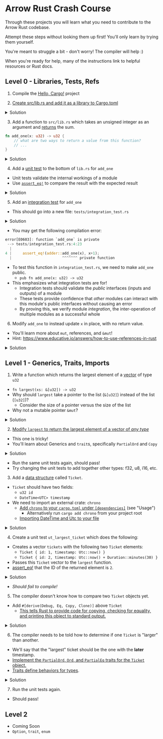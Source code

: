 # Arrow Rust Crash Course

Through these projects you will learn what you need to contribute to the Arrow Rust codebase.

Attempt these steps without looking them up first! You'll only learn by trying them yourself.

You're meant to struggle a bit - don't worry! The compiler will help :)

When you're ready for help, many of the instructions link to helpful resources or Rust docs.

## Level 0 - Libraries, Tests, Refs

1) Compile the [Hello, Cargo!](https://doc.rust-lang.org/book/ch01-03-hello-cargo.html) project

2) [Create src/lib.rs and add it as a library to Cargo.toml](https://doc.rust-lang.org/cargo/reference/cargo-targets.html?highlight=library#configuring-a-target)

<details><summary>Solution</summary>
<p>

```toml
# in Cargo.toml
[lib]
name = "adder"
path = "src/lib.rs"
test = true
```
</p>
</details>

3) Add a function to `src/lib.rs` which takes an unsigned integer as an argument and [returns](https://doc.rust-lang.org/rust-by-example/fn.html) the sum.

```rust
fn add_one(x: u32) -> u32 {
    // what are two ways to return a value from this function?
    // ...
}
```

<details><summary>Solution</summary>
<p>

```rust
fn add_one(x: u32) -> u32 {
    x + 1
    
    // Could also return with:
    // return x + 1; 
}
```
    
Notice that there is no semicolon `;` after `x+1`. `return` is not needed when the returned value is the last expression in the function.

Try adding a semicolon and see the compiler explanation!
    
```bash
$ cargo build
error[E0308]: mismatched types
 --> src/main.rs:1:23
  |
1 | fn add_one(x: u32) -> u32 {
  |    -------            ^^^ expected `u32`, found `()`
  |    |
  |    implicitly returns `()` as its body has no tail or `return` expression
2 |     x + 1;
  |          - help: remove this semicolon
```
    
</p>
</details>

4) Add a [unit test](https://doc.rust-lang.org/rust-by-example/testing/unit_testing.html) to the bottom of `lib.rs` for `add_one`
- Unit tests validate the internal workings of a module
- Use [`assert_eq!`](https://doc.rust-lang.org/std/macro.assert_eq.html) to compare the result with the expected result

<details><summary>Solution</summary>
<p>

```rust
// Bottom of lib.rs
#[cfg(test)]
mod tests {
    // `mod tests` is its own context, so functions must be
    //   imported from the library even though the tests are
    //   in the same file
    
    // Imports all functions from file, specifically `add_one`
    use super::*;

    #[test]
    fn ut_add_one() {
        let x: u32 = 5;
        let result = add_one(x);
        assert_eq!(x + 1, result); 
    }
}
```
</p>
</details>

5) Add an [integration test](https://doc.rust-lang.org/rust-by-example/testing/integration_testing.html) for `add_one`
- This should go into a new file: `tests/integration_test.rs`

<details><summary>Solution</summary>
<p>

```rust
// Top of tests/integration_test.rs
#[test]
fn it_add_one() {
    let x: u32 = 5;

    // No imports needed, all public functions
    //  from all libraries are accessible by
    //  integration tests
    assert_eq!(adder::add_one(x), x+1);
}
```
</p>
</details>

- You may get the following compilation error:

```rust
error[E0603]: function `add_one` is private
 --> tests/integration_test.rs:4:23
  |
4 |     assert_eq!(adder::add_one(x), x+1);
  |                       ^^^^^^^ private function
```

- To test this function in `integration_test.rs`, we need to make `add_one` public.
  - `pub fn add_one(x: u32) -> u32`
- This emphasizes what integration tests are for!
  - Integration tests should validate the *public* interfaces (inputs and outputs) of a module
  - These tests provide confidence that *other* modules can interact with this module's public interfaces without causing an error
  - By proving this, we verify module *integration*, the inter-operation of multiple modules as a successful whole

6) Modify `add_one` to instead update `x` in place, with no return value.
- You'll learn more about `mut`, references, and `&mut`!
- Hint: https://www.educative.io/answers/how-to-use-references-in-rust

<details><summary>Solution</summary>
<p>

```rust
// in src/lib.rs
// Pass a mutable/editable reference to the variable: &mut 
pub fn add_one(x: &mut u32) {
    // Since X is now a pointer (&), must dereference with *
    *x += 1
}

#[cfg(test)]
mod tests {

    use super::*;

    #[test]
    fn ut_add_one() {
        let mut x: u32 = 5;
        let orig = x;

        // Error if we try add_one(x)
        // Add one only accepts a mutable pointer
        // with &mut we pass the pointer to x to the function
        add_one(&mut x); // no return value!
        assert_eq!(orig + 1, x); 
    }
}
```
```rust
// in tests/integration_test.rs
#[test]
fn it_add_one() {
    let start: u32 = 5;
    let mut x: u32 = start;
    adder::add_one(&mut x);
    assert_eq!(x, start + 1);
}

```
</p>
</details>

## Level 1 - Generics, Traits, Imports

1) Write a function which returns the largest element of a [vector](https://doc.rust-lang.org/std/vec/struct.Vec.html) of type `u32`
- `fn largest(xs: &[u32]) -> u32`
- Why should `largest` take a pointer to the list (`&[u32]`) instead of the list (`[u32]`)?
    - Consider the size of a pointer versus the size of the list
- Why not a mutable pointer `&mut`?

<details><summary>Solution</summary>
<p>

```rust
// There are several implementations possible
// largest takes a pointer to the vector instead of copying the
//   the whole vector. A pointer is 4 bytes. The vector might
//   be hundreds of bytes
// The pointer is not mutable (&mut[u32]) because we do not want
//   the list to be modified. We only want to find the largest
//   element.
// This is a powerful protection, similar to const arguments in
//   C/C++, but by default.
fn largest(list: &[u32]) -> u32 {
    let mut largest: u32 = list[0];

    // &item means a reference to (and not a copy of) item
    for &item in list {
        if item > largest {
            largest = item;
        }
    }

    largest
}

#[cfg(test)]
mod tests {

    use super::*;

    fn ut_largest() {
        let max = 100;
        let xs = vec![max - 1, max - 10, max - 50];
        assert_eq!(max, largest(&xs));
    }
}
```
</p>
</details>

2) [Modify `largest` to return the largest element of a vector of *any type*](https://doc.rust-lang.org/book/ch10-01-syntax.html)
- This one is tricky!
- You'll learn about Generics and `trait`s, specifically `PartialOrd` and `Copy`

<details><summary>Solution</summary>
<p>

```rust
// How to read:
// return the largest item from list of items of type T
//   where T must be Orderable/Sortable and Copyable
fn largest<T: PartialOrd + Copy>(list: &[T]) -> T {
    // Makes a copy of an element of type T
    //  therefore T must be Copyable
    let mut largest: T = list[0];

    for &item in list {
        // Compares items of type T
        // Greater than (>) operator requires two objects
        //  that can be compared
        // Therefore PartialOrd trait
        if item > largest {
            largest = item;
        }
    }

    largest
}
```
</p>
</details>

- Run the same unit tests again, should pass!
- Try changing the unit tests to add together other types: f32, u8, i16, etc.


3) Add a [data structure](https://doc.rust-lang.org/rust-by-example/custom_types/structs.html) called `Ticket`.
- `Ticket` should have two fields:
    - `u32 id`
    - `DateTime<UTC> timestamp`
- We need to import an external crate: `chrono`
    - [Add `chrono` to your `cargo.toml` under `[dependencies]`](https://crates.io/crates/chrono) (see "Usage")
        - Alternatively run `cargo add chrono` from your project root
    - [Importing DateTime and Utc to your file](https://docs.rs/chrono/0.4.0/chrono/struct.DateTime.html#example) 

<details><summary>Solution</summary>
<p>

```rust
use chrono::{DateTime, Utc};

struct Ticket {
    id: u32,
    timestamp: DateTime<Utc>
}
```

</p>
</details>

4) Create a unit test `ut_largest_ticket` which does the following:
- Creates a vector `tickets` with the following two `Ticket` elements:
    - `Ticket { id: 1, timestamp: Utc::now() }`
    - `Ticket { id: 2, timestamp: Utc::now() + Duration::minutes(30) }`
- Passes this `Ticket` vector to the `largest` function.
- [assert_eq!](https://doc.rust-lang.org/std/macro.assert.html#examples) that the ID of the returned element is `2`.

<details><summary>Solution</summary>
<p>

```rust
#[cfg(test)]
mod tests {

    use super::*;
    // Duration is used in unit tests, but not in library
    // import here
    use chrono::{Duration};

    #[test]
    fn ut_largest() {
        let tickets = vec![
            Ticket { id: 1, timestamp: Utc::now() },
            Ticket { id: 2, timestamp: Utc::now() + Duration::minutes(30) }
        ];
        assert_eq!(2, largest(&tickets).id);
    }
}
```
</p>
</details>

- *Should fail to compile!*

5) The compiler doesn't know how to compare two `Ticket` objects yet.
- Add `#[derive(Debug, Eq, Copy, Clone)]` above `Ticket`
  - [This tells Rust to provide code for copying, checking for equality, and printing this object to standard output.](https://doc.rust-lang.org/rust-by-example/trait/derive.html)

<details><summary>Solution</summary>
<p>

```rust
#[derive(Debug, Eq, Copy, Clone)]
struct Ticket {
    id: u32,
    timestamp: DateTime<Utc>
}
```

</p></details>

6) The compiler needs to be told how to determine if one `Ticket` is "larger" than another.
- We'll say that the "largest" ticket should be the one with the **later** timestamp.
- [Implement the `PartialOrd`, `Ord`, and `PartialEq` traits for the `Ticket` object.](https://doc.rust-lang.org/std/cmp/trait.Ord.html#how-can-i-implement-ord)
- [Traits define behaviors for types](https://doc.rust-lang.org/book/ch10-02-traits.html).

<details><summary>Solution</summary>
<p>

```rust
use std::cmp::Ordering;

#[derive(Debug, Eq, Copy, Clone)]
struct Ticket {
    id: u32,
    timestamp: DateTime<Utc>
}

impl Ord for Ticket {
    fn cmp(&self, other: &Self) -> Ordering {
        self.timestamp.cmp(&other.timestamp)
    }
}

impl PartialOrd for Ticket {
    fn partial_cmp(&self, other: &Self) -> Option<Ordering> {
        Some(self.cmp(other))
    }
}

impl PartialEq for Ticket {
    fn eq(&self, other: &Self) -> bool {
        self.timestamp == other.timestamp
    }
}
```
</p>
</details>

7) Run the unit tests again.
- Should pass!

## Level 2

- Coming Soon
- `Option`, `trait`, `enum`
